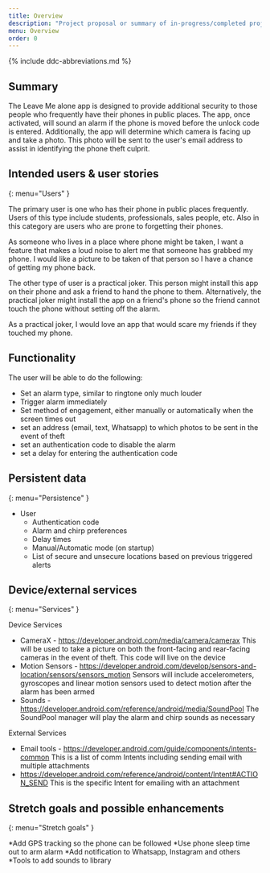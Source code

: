 ```yaml
---
title: Overview
description: "Project proposal or summary of in-progress/completed project."
menu: Overview
order: 0
---
```


{% include ddc-abbreviations.md %}

## Summary

The Leave Me alone app is designed to provide additional security to those people who frequently 
have their phones in public places. The app, once activated, will sound an alarm if the phone is 
moved before the unlock code is entered.  Additionally, the app will determine which camera is 
facing up and take a photo.  This photo will be sent to the user's email address to assist in 
identifying the phone theft culprit.

## Intended users & user stories
{: menu="Users" }

The primary user is one who has their phone in public places frequently.  Users of this type include 
students, professionals, sales people, etc.  Also in this category are users who are prone to 
forgetting their phones.

As someone who lives in a place where phone might be taken, I want a feature that makes a loud noise 
to alert me that someone has grabbed my phone.  I would like a picture to be taken of that person
so I have a chance of getting my phone back.

The other type of user is a practical joker.  This person might install this app on their phone and 
ask a friend to hand the phone to them.  Alternatively, the practical joker might install the app
on a friend's phone so the friend cannot touch the phone without setting off the alarm.

As a practical joker, I would love an app that would scare my friends if they touched my phone.

## Functionality

The user will be able to do the following:
  * Set an alarm type, similar to ringtone only much louder
  * Trigger alarm immediately
  * Set method of engagement, either manually or automatically when the screen times out
  * set an address (email, text, Whatsapp) to which photos to be sent in the event of theft
  * set an authentication code to disable the alarm
  * set a delay for entering the authentication code

## Persistent data
{: menu="Persistence" }

* User
    * Authentication code
    * Alarm and chirp preferences
    * Delay times
    * Manual/Automatic mode (on startup)
    * List of secure and unsecure locations based on previous triggered alerts
    
## Device/external services
{: menu="Services" }

Device Services

  * CameraX - https://developer.android.com/media/camera/camerax This will be used to take a picture on both the front-facing and rear-facing cameras in the event of theft. This code will live on the device
  * Motion Sensors - https://developer.android.com/develop/sensors-and-location/sensors/sensors_motion Sensors will include accelerometers, gyroscopes and linear motion sensors used to detect motion after the alarm has been armed
  * Sounds - https://developer.android.com/reference/android/media/SoundPool The SoundPool manager will play the alarm and chirp sounds as necessary

External Services

  * Email tools - https://developer.android.com/guide/components/intents-common This is a list of comm Intents including sending email with multiple attachments
  * https://developer.android.com/reference/android/content/Intent#ACTION_SEND This is the specific Intent for emailing with an attachment

## Stretch goals and possible enhancements 
{: menu="Stretch goals" }

  *Add GPS tracking so the phone can be followed
  *Use phone sleep time out to arm alarm
  *Add notification to Whatsapp, Instagram and others
  *Tools to add sounds to library


